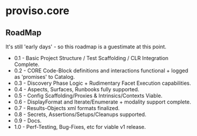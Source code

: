 # proviso.core

## RoadMap
It's still 'early days' - so this roadmap is a guestimate at this point. 
- 0.1 - Basic Project Structure / Test Scaffolding / CLR Integration Complete. 
- 0.2 - CORE Code-Block definitions and interactions functional + logged as 'promises' to Catalog. 
- 0.3 - Discovery Phase Logic + Rudimentary Facet Execution capabilities.
- 0.4 - Aspects, Surfaces, Runbooks fully supported. 
- 0.5 - Config Scaffolding/Proxies & Intrinsics/Contexts Viable.
- 0.6 - DisplayFormat and Iterate/Enumerate + modality support complete. 
- 0.7 - Results-Objects xml formats finalized. 
- 0.8 - Secrets, Assertions/Setups/Cleanups supported. 
- 0.9 - Docs. 
- 1.0 - Perf-Testing, Bug-Fixes, etc for viable v1 release. 